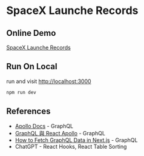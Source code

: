 # SpaceX Launche Records

## Online Demo

[SpaceX Launche Records](https://vercel-deploy-one-blond.vercel.app/)

## Run On Local

run and visit [http://localhost:3000](http://localhost:3000)

```bash
npm run dev
```

## References

- [Apollo Docs](https://www.apollographql.com/docs/react/data/queries) - GraphQL
- [GraphQL 與 React Apollo](https://hackmd.io/@DpeZKxzJQCO2gwA98qj25w/By_dQ3nj8) - GraphQL
- [How to Fetch GraphQL Data in Next.js](https://hygraph.com/blog/nextjs-graphql) - GraphQL
- ChatGPT - React Hooks, React Table Sorting

